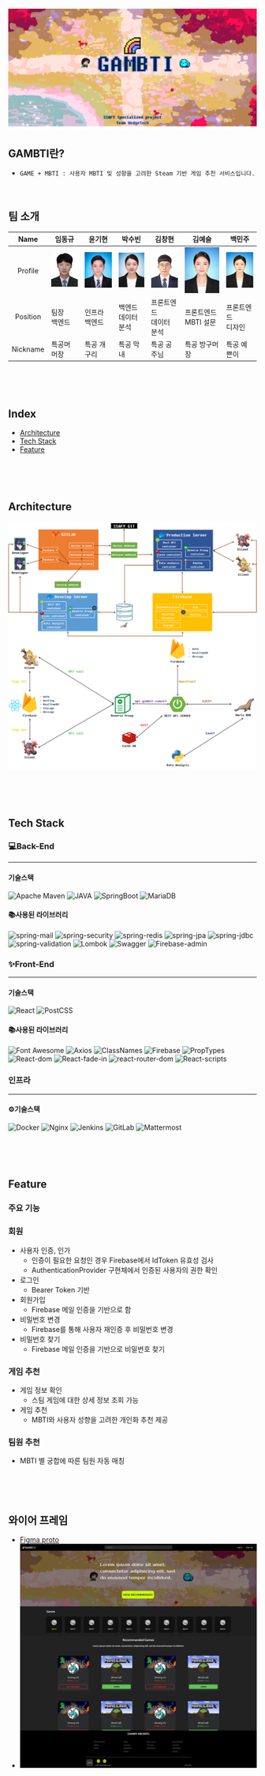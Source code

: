 ![main](README.assets/main.png)

## GAMBTI란?
- `GAME + MBTI : 사용자 MBTI 및 성향을 고려한 Steam 기반 게임 추천 서비스입니다.`
<br/><br/><br/>

## 팀 소개
|   Name   | 임동규                                     | 윤기현                                     | 박수빈                                     | 김창현                                     | 김예슬                                     | 백민주                                     |
| :------: | ------------------------------------------ | ------------------------------------------ | ------------------------------------------ | ------------------------------------------ | ------------------------------------------ | ------------------------------------------ |
| Profile  | ![p1](README.assets/p1.jpg) | ![p2](README.assets/p2.jpg) | ![p3](README.assets/p3.jpg) | ![p4](README.assets/p4.jpg) | ![p5](README.assets/p5.jpg) | ![p6](README.assets/p6.jpg) |
| Position | 팀장<br />백엔드                           | 인프라<br />백엔드                         | 백엔드<br />데이터 분석                    | 프론트엔드<br />데이터 분석                | 프론트엔드<br />MBTI 설문                  | 프론트엔드<br />디자인                     |
| Nickname | 특공머 머장                                | 특공 개구리                                | 특공 막내                                  | 특공 공주님                                | 특공 방구머장                              | 특공 예쁜이                                |

<br/><br/><br/>
## **Index**

- [Architecture](#archiecture)
- [Tech Stack](#tech-stack)
- [Feature](#feature)

<br/><br/><br/>


## **Architecture**

![flow1](README.assets/flow.png)
![flow2](README.assets/flow2.png)

<br/><br/><br/>

## **Tech Stack**

### 💻Back-End
<hr/>

#### 기술스택

![Apache Maven](https://img.shields.io/badge/Apache_Maven-4.0.0-C71A36?Style=flat&logo=Apache-Maven&logoColor=C71A36)
![JAVA ](https://img.shields.io/badge/JAVA_JDK-1.8-007396?Style=flat&logo=Java&logoColor=007396)
![SpringBoot](https://img.shields.io/badge/SpringBoot-2.4.2-6DB33F?Style=flat&logo=Spring&logoColor=6DB33F)
![MariaDB](https://img.shields.io/badge/MariaDB(AWS_RDS)-10.4.13-61DAFB?Style=flat&logo=MariaDB&logoColor=61DAFB)

#### 📚사용된 라이브러리

![spring-mail](https://img.shields.io/badge/Spring_mail-2.4.2-6DB33F?Style=flat&logo=Spring&logoColor=85EA2D)
![spring-security](https://img.shields.io/badge/Spring_security-2.4.2-6DB33F?Style=flat&logo=Spring&logoColor=85EA2D)
![spring-redis](https://img.shields.io/badge/Spring_redis-2.4.2-DC382D?Style=flat&logo=Redis&logoColor=DC382D)
![spring-jpa](https://img.shields.io/badge/Spring_jpa-2.4.2-6DB33F?Style=flat&logo=Spring&logoColor=85EA2D)
![spring-jdbc](https://img.shields.io/badge/Spring_jdbc-2.4.2-6DB33F?Style=flat&logo=Spring&logoColor=85EA2D)
![spring-validation](https://img.shields.io/badge/Spring_validation-2.4.2-6DB33F?Style=flat&logo=Spring&logoColor=85EA2D)
![Lombok](https://img.shields.io/badge/Lombok-1.18.16-BC4521?Style=flat)
![Swagger](https://img.shields.io/badge/Swagger-2.9.2-85EA2D?Style=flat&logo=Swagger&logoColor=85EA2D)
![Firebase-admin](https://img.shields.io/badge/Firebase_admin-7.0.1-FFCA28?Style=flat&logo=Firebase&logoColor=FFCA28)


### ✨Front-End
<hr/>

#### 기술스택

![React](https://img.shields.io/badge/React-17.0.1-61DAFB?Style=flat&logo=React&logoColor=61DAFB)
![PostCSS](https://img.shields.io/badge/PostCSS-gray?Style=flat&logo=PostCSS&logoColor=DD3A0A)


#### 📚사용된 라이브러리

![Font Awesome](https://img.shields.io/badge/Font_Awesome-5.15.2-339AF0?Style=flat&logo=Font-Awesome&logoColor=339AF0)
![Axios](https://img.shields.io/badge/Axios-0.21.1-61DAFB?Style=flat&logo=React&logoColor=61DAFB)
![ClassNames](https://img.shields.io/badge/ClassNames-2.2.6-61DAFB?Style=flat&logo=React&logoColor=61DAFB)
![Firebase](https://img.shields.io/badge/Firebase-8.2.6-FFCA28?Style=flat&logo=Firebase&logoColor=FFCA28)
![PropTypes](https://img.shields.io/badge/PropTypes-15.7.2-FECF0C?Style=flat)
![React-dom](https://img.shields.io/badge/ReactDom-17.0.1-61DAFB?Style=flat&logo=React&logoColor=61DAFB)
![React-fade-in](https://img.shields.io/badge/ReactFadeIn-2.0.1-61DAFB?Style=flat&logo=React&logoColor=61DAFB)
![react-router-dom](https://img.shields.io/badge/React_Router-5.2.0-CA4245?Style=flat&logo=React-Router&logoColor=CA4245)
![React-scripts](https://img.shields.io/badge/ReactScripts-4.0.1-61DAFB?Style=flat&logo=React&logoColor=61DAFB)

### 인프라
<hr/>

#### ⚙️기술스택

![Docker](https://img.shields.io/badge/Docker-gray?Style=flat&logo=Docker&logoColor=2496ED)
![Nginx](https://img.shields.io/badge/Nginx-gray?Style=flat&logo=Nginx&logoColor=269539)
![Jenkins](https://img.shields.io/badge/Jenkins-gray?Style=flat&logo=Jenkins&logoColor=D24939)
![GitLab](https://img.shields.io/badge/GitLab-gray?Style=flat&logo=GitLab&logoColor=FCA121)
![Mattermost](https://img.shields.io/badge/Mattermost-gray?Style=flat&logo=Mattermost&logoColor=0072C6)

<br/><br/><br/>

## **Feature**

### **주요 기능**

### **회원**

- 사용자 인증, 인가
  - 인증이 필요한 요청인 경우 Firebase에서 IdToken 유효성 검사
  - AuthenticationProvider 구현체에서 인증된 사용자의 권한 확인
- 로그인
  - Bearer Token 기반
- 회원가입
  - Firebase 메일 인증을 기반으로 함
- 비밀번호 변경
  - Firebase를 통해 사용자 재인증 후 비밀번호 변경
- 비밀번호 찾기
  - Firebase 메일 인증을 기반으로 비밀번호 찾기

### 게임 추천

- 게임 정보 확인
  - 스팀 게임에 대한 상세 정보 조회 가능
- 게임 추천
  - MBTI와 사용자 성향을 고려한 개인화 추천 제공

### 팀원 추천

- MBTI 별 궁합에 따른 팀원 자동 매칭

<br/><br/><br/>

## 와이어 프레임

  * [Figma proto](https://www.figma.com/proto/n7biHPfvyDgPvwODgEO5ko/gambti?node-id=14%3A0&scaling=scale-down-width)
  * ![main page](README.assets/mainpage.png)

  
